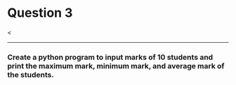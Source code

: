 <h1>Question 3</h1>
<<hr>
<h3>Create a python program to input marks of 10 students and print the maximum mark, minimum mark, and average mark of the students. </h3>
